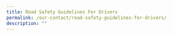 ```yaml
---
title: Road Safety Guidelines For Drivers
permalink: /our-contact/road-safety-guidelines-for-drivers/
description: ""
---
```

